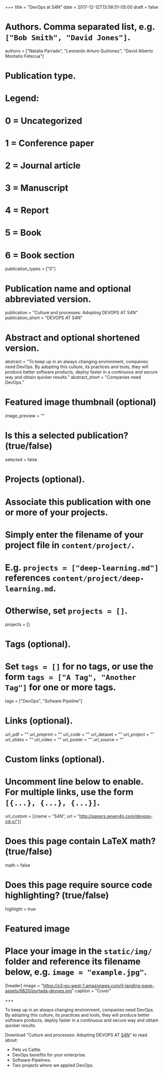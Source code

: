 +++
title = "DevOps at S4N"
date = 2017-12-12T13:58:51-05:00
draft = false

# Authors. Comma separated list, e.g. `["Bob Smith", "David Jones"]`.
authors = ["Natalia Parrado", "Leonardo Arturo Quiñonez", "David Alberto Montaño Fetecua"]

# Publication type.
# Legend:
# 0 = Uncategorized
# 1 = Conference paper
# 2 = Journal article
# 3 = Manuscript
# 4 = Report
# 5 = Book
# 6 = Book section
publication_types = ["0"]

# Publication name and optional abbreviated version.
publication = "Culture and processes: Adopting DEVOPS AT S4N"
publication_short = "DEVOPS AT S4N"

# Abstract and optional shortened version.
abstract = "To keep up in an always changing environment, companies need DevOps. By adopting this culture, its practices and tools, they will produce better software products, deploy faster in a continuous and secure way and obtain quicker results."
abstract_short = "Companies need DevOps."

# Featured image thumbnail (optional)
image_preview = ""

# Is this a selected publication? (true/false)
selected = false

# Projects (optional).
#   Associate this publication with one or more of your projects.
#   Simply enter the filename of your project file in `content/project/`.
#   E.g. `projects = ["deep-learning.md"]` references `content/project/deep-learning.md`.
#   Otherwise, set `projects = []`.
projects = []

# Tags (optional).
#   Set `tags = []` for no tags, or use the form `tags = ["A Tag", "Another Tag"]` for one or more tags.
tags = ["DevOps", "Sofware Pipeline"]

# Links (optional).
url_pdf = ""
url_preprint = ""
url_code = ""
url_dataset = ""
url_project = ""
url_slides = ""
url_video = ""
url_poster = ""
url_source = ""

# Custom links (optional).
#   Uncomment line below to enable. For multiple links, use the form `[{...}, {...}, {...}]`.
url_custom = [{name = "S4N", url = "http://papers.seven4n.com/devops-cd-ci"}]

# Does this page contain LaTeX math? (true/false)
math = false

# Does this page require source code highlighting? (true/false)
highlight = true

# Featured image
# Place your image in the `static/img/` folder and reference its filename below, e.g. `image = "example.jpg"`.
[header]
image = "https://s3-eu-west-1.amazonaws.com/jl-landing-page-assets/6820/portada-devops.jpg"
caption = "Cover"

+++

To keep up in an always changing environment, companies need DevOps. By adopting this culture, its practices and tools, they will produce better software products, deploy faster in a continuous and secure way and obtain quicker results.

Download "Culture and processes: Adopting DEVOPS AT [S4N](http://s4n.co)" to read about:

* Pets vs Cattle.
* DevOps benefits for your enterprise.
* Software Pipelines.
* Two projects where we applied DevOps.
